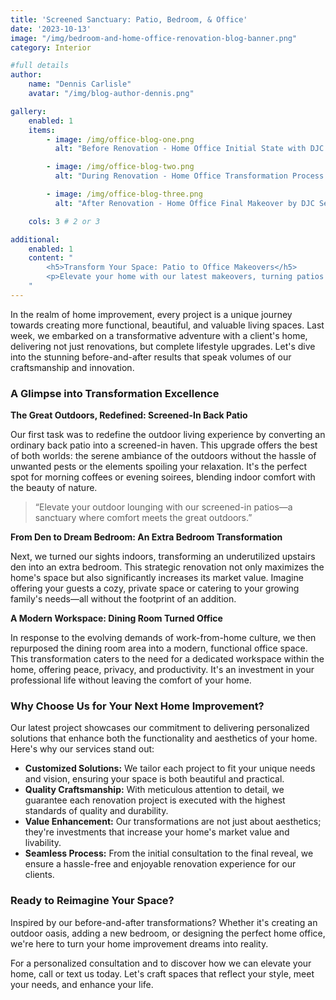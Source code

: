 ```yaml
---
title: 'Screened Sanctuary: Patio, Bedroom, & Office'
date: '2023-10-13'
image: "/img/bedroom-and-home-office-renovation-blog-banner.png"
category: Interior

#full details
author:
    name: "Dennis Carlisle"
    avatar: "/img/blog-author-dennis.png"

gallery:
    enabled: 1
    items:
        - image: /img/office-blog-one.png
          alt: "Before Renovation - Home Office Initial State with DJC Services"

        - image: /img/office-blog-two.png
          alt: "During Renovation - Home Office Transformation Process by DJC Services"

        - image: /img/office-blog-three.png
          alt: "After Renovation - Home Office Final Makeover by DJC Services"

    cols: 3 # 2 or 3

additional:
    enabled: 1
    content: "
        <h5>Transform Your Space: Patio to Office Makeovers</h5>
        <p>Elevate your home with our latest makeovers, turning patios into screened retreats, dens into bedrooms, and dining rooms into offices. Explore how our custom renovations can revolutionize your living space</p>
    "
---
```


In the realm of home improvement, every project is a unique journey towards creating more functional, beautiful, and valuable living spaces. Last week, we embarked on a transformative adventure with a client's home, delivering not just renovations, but complete lifestyle upgrades. Let's dive into the stunning before-and-after results that speak volumes of our craftsmanship and innovation.

### A Glimpse into Transformation Excellence

**The Great Outdoors, Redefined: Screened-In Back Patio**

Our first task was to redefine the outdoor living experience by converting an ordinary back patio into a screened-in haven. This upgrade offers the best of both worlds: the serene ambiance of the outdoors without the hassle of unwanted pests or the elements spoiling your relaxation. It's the perfect spot for morning coffees or evening soirees, blending indoor comfort with the beauty of nature.

> “Elevate your outdoor lounging with our screened-in patios—a sanctuary where comfort meets the great outdoors.”

**From Den to Dream Bedroom: An Extra Bedroom Transformation**

Next, we turned our sights indoors, transforming an underutilized upstairs den into an extra bedroom. This strategic renovation not only maximizes the home's space but also significantly increases its market value. Imagine offering your guests a cozy, private space or catering to your growing family's needs—all without the footprint of an addition.

**A Modern Workspace: Dining Room Turned Office**

In response to the evolving demands of work-from-home culture, we then repurposed the dining room area into a modern, functional office space. This transformation caters to the need for a dedicated workspace within the home, offering peace, privacy, and productivity. It's an investment in your professional life without leaving the comfort of your home.

### Why Choose Us for Your Next Home Improvement?

Our latest project showcases our commitment to delivering personalized solutions that enhance both the functionality and aesthetics of your home. Here's why our services stand out:

- **Customized Solutions:** We tailor each project to fit your unique needs and vision, ensuring your space is both beautiful and practical.
- **Quality Craftsmanship:** With meticulous attention to detail, we guarantee each renovation project is executed with the highest standards of quality and durability.
- **Value Enhancement:** Our transformations are not just about aesthetics; they're investments that increase your home's market value and livability.
- **Seamless Process:** From the initial consultation to the final reveal, we ensure a hassle-free and enjoyable renovation experience for our clients.

### Ready to Reimagine Your Space?

Inspired by our before-and-after transformations? Whether it's creating an outdoor oasis, adding a new bedroom, or designing the perfect home office, we're here to turn your home improvement dreams into reality.

For a personalized consultation and to discover how we can elevate your home, call or text us today. Let's craft spaces that reflect your style, meet your needs, and enhance your life.